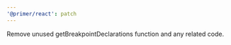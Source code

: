 ```yaml
---
'@primer/react': patch
---
```


Remove unused getBreakpointDeclarations function and any related code.
